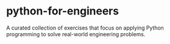 # python-for-engineers
A curated collection of exercises that focus on applying Python programming to solve real-world engineering problems.
